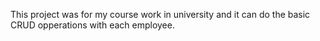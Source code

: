 This project was for my course work in university and it can do the basic CRUD opperations with each employee.
